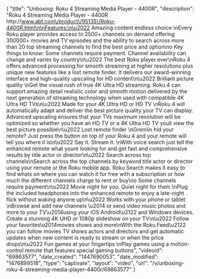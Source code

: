 {
    "title": "Unboxing: Roku 4 Streaming Media Player - 4400R",
    "description": "Roku 4 Streaming Media Player - 4400R http:\/\/www.abt.com\/product\/95135\/Roku-4400R.html\n\nFeatures:\n\u2022 Amazing content endless choice \nEvery Roku player provides access to 2500+ channels on demand offering 300000+ movies and TV episodes and the ability to search across more than 20 top streaming channels to find the best price and option\no Key things to know: Some channels require payment. Channel availability can change and varies by country\n\u2022 The best Roku player ever\nRoku 4 offers advanced processing for smooth streaming at higher resolutions plus unique new features like a lost remote finder. It delivers our award-winning interface and high-quality upscaling for HD content\n\u2022 Brilliant picture quality \nGet the visual rush of true 4K Ultra HD streaming. Roku 4 can support amazing detail realistic color and smooth motion delivered by the next generation of streaming technology when used with compatible 4K Ultra HD TVs\n\u2022 Made for your 4K Ultra HD or HD TV \nRoku 4 will automatically adapt and deliver the best picture quality your TV can display. Advanced upscaling ensures that your TVs maximum resolution will be optimized so whether you have an HD TV or a 4K Ultra HD TV youll view the best picture possible\n\u2022 Lost remote finder \nGremlin hid your remote? Just press the button on top of your Roku 4 and your remote will tell you where it is\n\u2022 Say it. Stream it. \nWith voice search just tell the enhanced remote what youre looking for and get fast and comprehensive results by title actor or director\n\u2022 Search across top channels\nSearch across the top channels by keyword title actor or director using your remote or the Roku mobile app. Roku Search makes it easy to find whats on where you can watch it for free with a subscription or how much the different channels charge to rent or buy\no Some channels require payment\n\u2022 Movie night for you. Quiet night for them.\nPlug the included headphones into the enhanced remote to enjoy a late-night flick without waking anyone up\n\u2022 Works with your phone or tablet \nBrowse and add new channels \u2014 or send video music photos and more to your TV\u2014using your iOS Android\u2122 and Windows devices. Create a stunning 4K UHD or 1080p slideshow on your TV\n\u2022 Follow your favorites\u2014movies shows and more\nWith the Roku Feed\u2122 you can follow movies TV shows actors and directors and get automatic updates when new content is ready to stream or when the price drops\n\u2022 Fun games at your fingertips \nPlay games using a motion-control remote that features special gaming buttons",
    "videoid": "69863577",
    "date_created": "1447690053",
    "date_modified": "1476899518",
    "type": "captivate",
    "layout": "video",
    "url": "\/v\/unboxing-roku-4-streaming-media-player-4400r\/69863577"
}